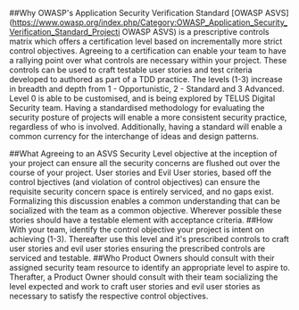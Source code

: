 ##Why
OWASP's Application Security Verification Standard [OWASP
ASVS](https://www.owasp.org/index.php/Category:OWASP_Application_Security_Verification_Standard_Projecti OWASP ASVS) is a prescriptive controls matrix which offers a certification level based on incrementally more strict control objectives. Agreeing to a certification can enable your team to have a rallying point over what controls are necessary within your project. These controls can be used to craft testable user stories and test criteria developed to authored as part of a TDD practice. The levels (1-3) increase in breadth and depth from 1 - Opportunistic, 2 - Standard and 3 Advanced. Level 0 is able to be customised, and is being explored by TELUS Digital Security team. Having a standardised methodology for evaluating the security posture of projects will enable a more consistent security practice, regardless of who is involved. Additionally, having a standard will enable a common currency for the interchange of ideas and design patterns.

##What
Agreeing to an ASVS Security Level  objective at the inception of your project can
ensure all the security concerns are flushed out over the course of your
project. User stories and Evil User stories, based off the control bjectives (and violation of control objectives) can ensure the requisite
security concern space is entirely serviced, and no gaps exist. Formalizing
this discussion enables a common understanding that can be socialized with the
team as a common objective.
Wherever possible these stories should have a testable element with acceptance
criteria.
##How
With your team, identify the control objective your project is intent on
achieving  (1-3). Thereafter use this level and it's prescribed controls to
craft user stories and evil user stories ensuring the prescribed controls are
serviced and testable. 
##Who
Product Owners should consult with their assigned security team resource to
identify an appropriate level to aspire to. Therafter, a Product Owner should
consult with their team socializing the level expected and work to craft user
stories and evil user stories as necessary to satisfy the respective control
objectives.
